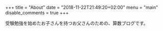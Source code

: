 +++
title = "About"
date = "2018-11-22T21:49:20+02:00"
menu = "main"
disable_comments = true
+++

受験勉強を始めたお子さんを持つお父さんのための、算数ブログです。
